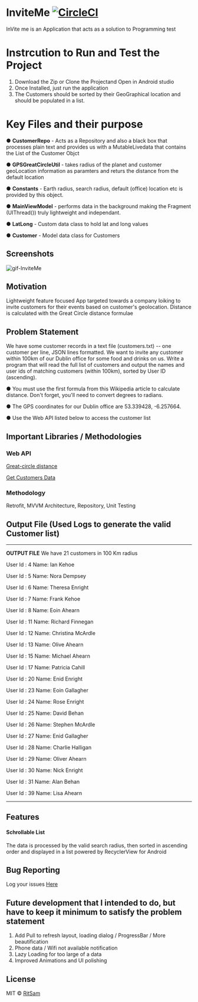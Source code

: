 # InviteMe [![CircleCI](https://circleci.com/gh/AndroidMedaGalaxy/InviteMe.svg?style=shield)](https://app.circleci.com/pipelines/github/AndroidMedaGalaxy/InviteMe)


InVite me is an Application that acts as a solution to Programming test

# Instrcution to Run and Test the Project
1. Download the Zip or Clone the Projectand Open in Android studio
2. Once Installed, just run the application
3. The Customers should be sorted by their GeoGraphical location and should be populated in a list.

# Key Files and their purpose

● **CustomerRepo** - Acts as a Repository and also a black box that processes plain text and provides us with a MutableLivedata that contains the List of the Customer Objct

● **GPSGreatCircleUtil** - takes radius of the planet and customer geoLocation information as paramters and returs the distance from the default location

● **Constants** - Earth radius, search radius, default (office) location etc is provided by this object. 

● **MainViewModel** - performs data in the background making the Fragment (UIThread()) truly lightweight and independant. 

● **LatLong** - Custom data class to hold lat and long values

● **Customer** - Model data class for Customers

## Screenshots
![gif-InviteMe](https://user-images.githubusercontent.com/54317407/119280848-1e209700-bc2b-11eb-8402-0ccf6ecb5b97.gif)


## Motivation
Lightweight feature focused App targeted towards a company loiking to invite customers for their events based on customer's geolocation. Distance is calculated with the Great Circle distance formulae

## Problem Statement
We have some customer records in a text file (customers.txt) -- one customer per line, JSON lines formatted. We want to invite any customer within 100km of our Dublin office for some food and drinks on us. Write a program that will read the full list of customers and output the names and user ids of matching customers (within 100km), sorted by User ID (ascending).

● You must use the first formula from this Wikipedia article to calculate distance. Don't forget, you'll need to convert degrees to radians.

● The GPS coordinates for our Dublin office are 53.339428, -6.257664.

● Use the Web API listed below to access the customer list

## Important Libraries / Methodologies
### Web API
[Great-circle distance](https://en.wikipedia.org/wiki/Great-circle_distance)

[Get Customers Data](https://s3.amazonaws.com/intercom-take-home-test/customers.txt)

### Methodology
Retrofit, MVVM Architecture, Repository, Unit Testing


## Output File (Used Logs to generate the valid Customer list)
---
**OUTPUT FILE**
 We have 21 customers in 100 Km radius
 
 User Id : 4 Name: Ian Kehoe
 
 User Id : 5 Name: Nora Dempsey
 
 User Id : 6 Name: Theresa Enright
 
 User Id : 7 Name: Frank Kehoe
 
 User Id : 8 Name: Eoin Ahearn
 
 User Id : 11 Name: Richard Finnegan
 
 User Id : 12 Name: Christina McArdle
 
 User Id : 13 Name: Olive Ahearn
 
 User Id : 15 Name: Michael Ahearn
 
 User Id : 17 Name: Patricia Cahill
 
 User Id : 20 Name: Enid Enright
 
 User Id : 23 Name: Eoin Gallagher
 
 User Id : 24 Name: Rose Enright
 
 User Id : 25 Name: David Behan
 
 User Id : 26 Name: Stephen McArdle
 
 User Id : 27 Name: Enid Gallagher
 
 User Id : 28 Name: Charlie Halligan
 
 User Id : 29 Name: Oliver Ahearn
 
 User Id : 30 Name: Nick Enright
 
 User Id : 31 Name: Alan Behan
 
 User Id : 39 Name: Lisa Ahearn
 

---

## Features
#### Schrollable List
The data is processed by the valid search radius, then sorted in ascending order and displayed in a list powered by RecyclerView for Android

## Bug Reporting
Log your issues [Here](https://github.com/AndroidMedaGalaxy/InviteMe/issues)

## Future development that I intended to do, but have to keep it minimum to satisfy the problem statement
1. Add Pull to refresh layout, loading dialog / ProgressBar / More beautification
2. Phone data / Wifi not available notification
3. Lazy Loading for too large of a data
4. Improved Animations and UI polishing

## License
MIT © [RitSam](https://github.com/AndroidMedaGalaxy)
